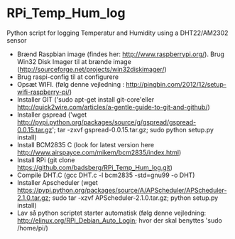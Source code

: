 RPi_Temp_Hum_log
================

Python script for logging Temperatur and Humidity using a DHT22/AM2302 sensor

- Brænd Raspbian image (findes her: http://www.raspberrypi.org/). Brug Win32 Disk Imager til at brænde image (http://sourceforge.net/projects/win32diskimager/)
- Brug raspi-config til at configurere
- Opsæt WIFI. (følg denne vejledning : http://pingbin.com/2012/12/setup-wifi-raspberry-pi/)
- Installer GIT ('sudo apt-get install git-core'eller http://quick2wire.com/articles/a-gentle-guide-to-git-and-github/) 
- Installer gspread ('wget http://pypi.python.org/packages/source/g/gspread/gspread-0.0.15.tar.gz'; tar -zxvf gspread-0.0.15.tar.gz; sudo python setup.py install)
- Install BCM2835 C (look for latest version here http://www.airspayce.com/mikem/bcm2835/index.html) 
- Install RPi (git clone https://github.com/badsberg/RPi_Temp_Hum_log.git)
- Compile DHT.C (gcc DHT.c -l bcm2835 -std=gnu99 -o DHT)
- Installer Apscheduler (wget https://pypi.python.org/packages/source/A/APScheduler/APScheduler-2.1.0.tar.gz; sudo tar -xzvf APScheduler-2.1.0.tar.gz; python setup.py install)
- Lav så python scriptet starter automatisk (følg denne vejledning: http://elinux.org/RPi_Debian_Auto_Login; hvor der skal benyttes 'sudo /home/pi/)
